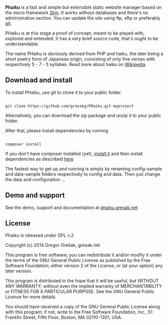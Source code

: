 __Phaiku__ is a fast and simple but extensible static website manager based on the 
micro framework [Slim](http://www.slimframework.com/). It works without databases 
and there's no administration section. You can update the site using ftp, sftp or 
preferably [git](http://git-scm.com/).

PHaiku is at this stage a proof of concept, meant to be played with, explored and 
extended. It has a very brief source code, that's ought to be understandable.

The name PHaiku is obviously derived from PHP and haiku, the later being a short 
poetry form of Japanese origin, consisting of only five verses with respectively 
5 - 7 - 5 syllabes. Read more about haiku on [Wikipedia](http://en.wikipedia.org/wiki/Haiku).

## Download and install

To install PHaiku, use git to clone it to your public folder. 

```

git clone https://github.com/gresakg/PHaiku.git myproject

```		

Alternatively, you can download the zip package and unzip it to your public folder.

After that, please install dependencies by running 

```

composer install

```

If you don't have composer installed (yet), [install it](https://getcomposer.org/doc/01-basic-usage.md#installation) 
and then install dependencies as described [here](https://getcomposer.org/doc/01-basic-usage.md#installing-dependencies)

The fastest way to get up and running is simply by renaming config-sample 
and data-sample folders respectively to config and data. Then just change 
the data and configuration ...

## Demo and support

See the demo, support and documentation at [phaiku.gresak.net](http://phaiku.gresak.net)

## License

Phaiku is released under GPL v.2

Copyright (c) 2014 Gregor Grešak, gresak.net

This program is free software; you can redistribute it and/or
modify it under the terms of the GNU General Public License
as published by the Free Software Foundation; either version 2
of the License, or (at your option) any later version.

This program is distributed in the hope that it will be useful,
but WITHOUT ANY WARRANTY; without even the implied warranty of
MERCHANTABILITY or FITNESS FOR A PARTICULAR PURPOSE.  See the
GNU General Public License for more details.

You should have received a copy of the GNU General Public License
along with this program; if not, write to the Free Software
Foundation, Inc., 51 Franklin Street, Fifth Floor, Boston, MA  02110-1301, USA.
